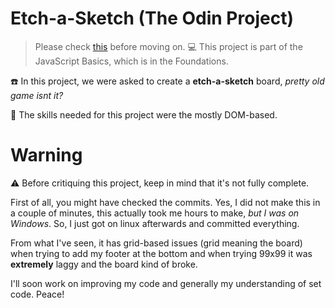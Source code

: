 # Etch-a-Sketch (The Odin Project)

> Please check [this](#warning) before moving on.
:computer: This project is part of the JavaScript Basics, which is in the Foundations.

:phone: In this project, we were asked to create a **etch-a-sketch** board, *pretty old game isnt it?*

:minidisc: The skills needed for this project were the mostly DOM-based.

# Warning

:warning: Before critiquing this project, keep in mind that it's not fully complete.

First of all, you might have checked the commits. Yes, I did not make this in a couple of minutes, this actually took me hours to make, *but I was on Windows*. So, I just got on linux afterwards and committed everything.

From what I've seen, it has grid-based issues (grid meaning the board) when trying to add my footer at the bottom and when trying 99x99 it was **extremely** laggy and the board kind of broke.

I'll soon work on improving my code and generally my understanding of set code.
Peace!